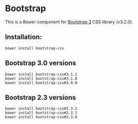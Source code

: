# Bootstrap


This is a Bower component for [Bootstrap 3](http://getbootstrap.com/) CSS library (v3.2.0).

## Installation:

`bower install bootstrap-css`

## Bootstrap 3.0 versions

```
bower install bootstrap-css#3.1.1
bower install bootstrap-css#3.1.0
bower install bootstrap-css#3.0.0
```


## Bootstrap 2.3 versions

```
bower install bootstrap-css#2.3.2
bower install bootstrap-css#2.3.1
bower install bootstrap-css#2.3.0
```
